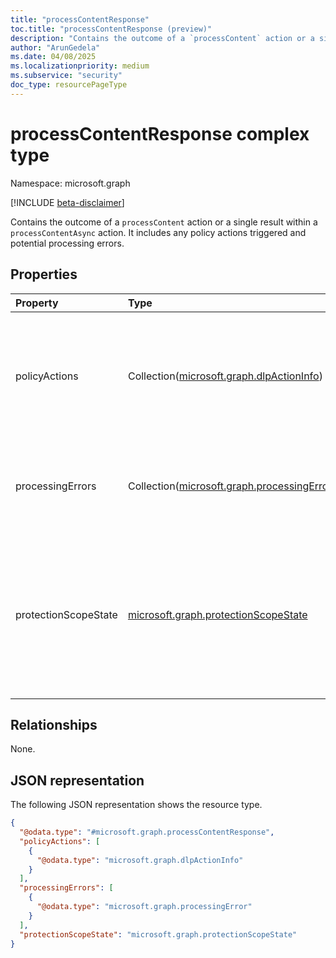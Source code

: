 ```yaml
---
title: "processContentResponse"
toc.title: "processContentResponse (preview)"
description: "Contains the outcome of a `processContent` action or a single result within a `processContentAsync` action."
author: "ArunGedela"
ms.date: 04/08/2025
ms.localizationpriority: medium
ms.subservice: "security"
doc_type: resourcePageType
---
```


# processContentResponse complex type

Namespace: microsoft.graph

[!INCLUDE [beta-disclaimer](../../includes/beta-disclaimer.md)]

Contains the outcome of a `processContent` action or a single result within a `processContentAsync` action. It includes any policy actions triggered and potential processing errors.

## Properties

|Property|Type|Description|
|:---|:---|:---|
|policyActions|Collection([microsoft.graph.dlpActionInfo](../resources/dlpactioninfo.md))|A collection of policy actions (like DLP actions) triggered by the processed content. Required.|
|processingErrors|Collection([microsoft.graph.processingError](../resources/processingerror.md))|A collection of errors encountered during the content processing. Required.|
|protectionScopeState|[microsoft.graph.protectionScopeState](../resources/protectionscopestate.md)|Indicates if the applicable protection scope (policies) has changed since the last known state for the context. Required.|

## Relationships

None.

## JSON representation

The following JSON representation shows the resource type.
<!-- {
  "blockType": "resource",
  "@odata.type": "microsoft.graph.processContentResponse"
}
-->
``` json
{
  "@odata.type": "#microsoft.graph.processContentResponse",
  "policyActions": [
    {
      "@odata.type": "microsoft.graph.dlpActionInfo"
    }
  ],
  "processingErrors": [
    {
      "@odata.type": "microsoft.graph.processingError"
    }
  ],
  "protectionScopeState": "microsoft.graph.protectionScopeState"
}
```
